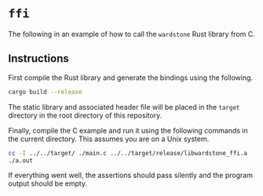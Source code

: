 # `ffi`

The following in an example of how to call the `wardstone` Rust library from C.

## Instructions

First compile the Rust library and generate the bindings using the following.

```bash
cargo build --release
```

The static library and associated header file will be placed in the `target` directory in the root directory of this repository.

Finally, compile the C example and run it using the following commands in the current directory. This assumes you are on a Unix system.

```bash
cc -I ../../target/ ./main.c ../../target/release/libwardstone_ffi.a
./a.out
```

If everything went well, the assertions should pass silently and the program output should be empty.
